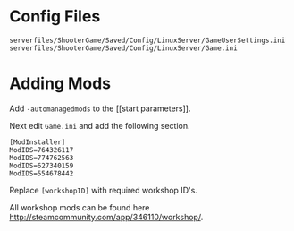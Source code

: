 # Config Files
```
serverfiles/ShooterGame/Saved/Config/LinuxServer/GameUserSettings.ini
serverfiles/ShooterGame/Saved/Config/LinuxServer/Game.ini
```

# Adding Mods

Add `-automanagedmods` to the [[start parameters]].

Next edit `Game.ini` and add the following section.
```
[ModInstaller]
ModIDS=764326117
ModIDS=774762563
ModIDS=627340159
ModIDS=554678442
```
Replace `[workshopID]` with required workshop ID's.

All workshop mods can be found here http://steamcommunity.com/app/346110/workshop/.